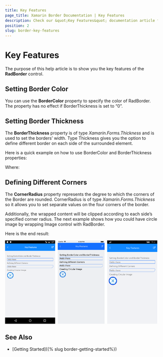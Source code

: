 ```yaml
---
title: Key Features
page_title: Xamarin Border Documentation | Key Features
description: Check our &quot;Key Features&quot; documentation article for Telerik Border for Xamarin control.
position: 2
slug: border-key-features
---
```


# Key Features

The purpose of this help article is to show you the key features of the **RadBorder** control. 

## Setting Border Color

You can use the **BorderColor** property to specify the color of RadBorder. The property has no effect if BorderThickness is set to “0”.

## Setting Border Thickness

The **BorderThickness** property is of type *Xamarin.Forms.Thickness* and is used to set the borders’ width. Type Thickness gives you the option to define different border on each side of the surrounded element.

Here is a quick example on how to use BorderColor and BorderThickness properties:

<snippet id='border-features-thickness'/>

Where:

<snippet id='xmlns-telerikprimitives'/>

## Defining Different Corners

The **CornerRadius** property represents the degree to which the corners of the Border are rounded. CornerRadius is of type *Xamarin.Forms.Thickness* so it allows you to set separate values on the four corners of the border. 

<snippet id='border-features-cornerradius'/>

Additionally, the wrapped content will be clipped according to each side’s specified corner radius. The next example shows how you could have circle image by wrapping Image control with RadBorder.

<snippet id='border-features-circularimage'/>

Here is the end result:

![Border Key Features Example](images/border-key-features.png)

## See Also

- [Getting Started]({% slug border-getting-started%})
